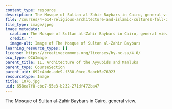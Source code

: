 ```yaml
---
content_type: resource
description: The Mosque of Sultan al-Zahir Baybars in Cairo, general view.
file: /courses/4-614-religious-architecture-and-islamic-cultures-fall-2002/658ea7f8cbc755e3b232271df472ba47_1076.jpg
file_type: image/jpeg
image_metadata:
  caption: The Mosque of Sultan al-Zahir Baybars in Cairo, general view.
  credit: ''
  image-alt: Image of The Mosque of Sultan al-Zahir Baybars
learning_resource_types: []
license: https://creativecommons.org/licenses/by-nc-sa/4.0/
ocw_type: OCWImage
parent_title: 11. Architecture of the Ayyubids and Mamluks
parent_type: CourseSection
parent_uid: 692c4bde-ade9-f330-0bce-5abcb5e76923
resourcetype: Image
title: 1076.jpg
uid: 658ea7f8-cbc7-55e3-b232-271df472ba47
---
```

The Mosque of Sultan al-Zahir Baybars in Cairo, general view.